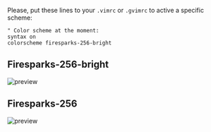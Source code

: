 Please, put these lines to your `.vimrc` or `.gvimrc` to active a specific
scheme:

	" Color scheme at the moment:
	syntax on
	colorscheme firesparks-256-bright

    
## Firesparks-256-bright
![preview](https://github.com/dsalychev/firesparks/raw/master/preview/firesparks-256-bright.png)
## Firesparks-256
![preview](https://github.com/dsalychev/firesparks/raw/master/preview/firesparks-256.png)
